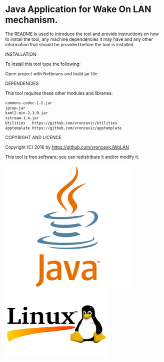 Java Application for Wake On LAN mechanism.
================================================================================

The README is used to introduce the tool and provide instructions on
how to install the tool, any machine dependencies it may have and any 
other information that should be provided before the tool is installed.

INSTALLATION

To install this tool type the following:

Open project with Netbeans and build jar file.

DEPENDENCIES

This tool requires these other modules and libraries:

  	commons-codec-1.2.jar
	jpcap.jar
	kxml2-min-2.3.0.jar
	xstream-1.4.jar
	Utilities   https://github.com/vroncevic/Utilities
	apptemplate https://github.com/vroncevic/apptemplate

COPYRIGHT AND LICENCE

Copyright (C) 2016 by https://github.com/vroncevic/WoLAN

This tool is free software; you can redistribute it and/or modify it.

![alt tag](https://raw.githubusercontent.com/vroncevic/WoLAN/master/java_logo.png)
![alt tag](https://raw.githubusercontent.com/vroncevic/WoLAN/master/linux_logo.png)

